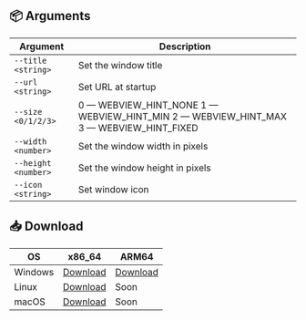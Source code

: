 ## 📦 Arguments

| Argument            | Description                                                                            |
| ------------------- | -------------------------------------------------------------------------------------- |
| `--title <string>`  | Set the window title                                                                   |
| `--url <string>`    | Set URL at startup                                                                     |
| `--size <0/1/2/3>`  | 0 — WEBVIEW_HINT_NONE 1 — WEBVIEW_HINT_MIN 2 — WEBVIEW_HINT_MAX 3 — WEBVIEW_HINT_FIXED |
| `--width <number>`  | Set the window width in pixels                                                         |
| `--height <number>` | Set the window height in pixels                                                        |
| `--icon <string>`   | Set window icon                                                                        |

## 📥 Download

| OS      | x86_64                                                                                                    | ARM64                                                                                                    |
| ------- | --------------------------------------------------------------------------------------------------------- | -------------------------------------------------------------------------------------------------------- |
| Windows | [Download](https://github.com/crossplatform-desktop-webview/webview/actions/workflows/windows_x86_64.yml) | [Download](https://github.com/crossplatform-desktop-webview/webview/actions/workflows/windows_arm64.yml) |
| Linux   | [Download](https://github.com/crossplatform-desktop-webview/webview/actions/workflows/linux_x86_64.yml)   | Soon                                                                                                     |
| macOS   | [Download](https://github.com/crossplatform-desktop-webview/webview/actions/workflows/macos_x86_64.yml)   | Soon                                                                                                     |
